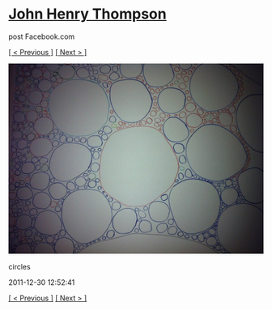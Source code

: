# [John Henry Thompson](../README.md)
post Facebook.com

[[ < Previous ]](2011-12-30-1.md) [[ Next > ]](2011-12-30-3.md)

[![](../media/2011-12-30/circles-1.jpg)](../README.md)

circles

2011-12-30 12:52:41

[[ < Previous ]](2011-12-30-1.md) [[ Next > ]](2011-12-30-3.md)